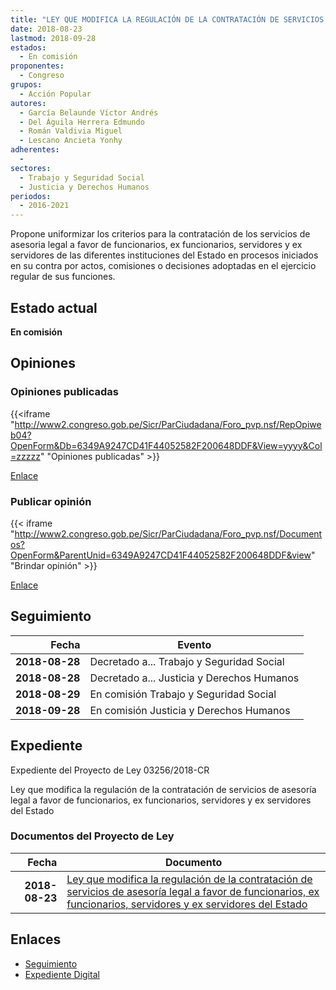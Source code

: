 ```yaml
---
title: "LEY QUE MODIFICA LA REGULACIÓN DE LA CONTRATACIÓN DE SERVICIOS DE ASESORÍA LEGAL A FAVOR DE FUNCIONARIOS, EX FUNCIONARIOS, SERVIDORES Y EX SERVIDORES DEL ESTADO"
date: 2018-08-23
lastmod: 2018-09-28
estados: 
  - En comisión
proponentes: 
  - Congreso
grupos: 
  - Acción Popular
autores: 
  - García Belaunde Víctor Andrés
  - Del Águila Herrera Edmundo
  - Román Valdivia Miguel
  - Lescano Ancieta Yonhy
adherentes: 
  - 
sectores: 
  - Trabajo y Seguridad Social
  - Justicia y Derechos Humanos
periodos: 
  - 2016-2021
---
```


Propone uniformizar los criterios para la contratación de los servicios de asesoria legal a favor de funcionarios, ex funcionarios, servidores y ex servidores de las diferentes instituciones del Estado en procesos iniciados en su contra por actos, comisiones o decisiones adoptadas en el ejercicio regular de sus funciones.


## Estado actual

**En comisión**

## Opiniones

### Opiniones publicadas

{{<iframe "http://www2.congreso.gob.pe/Sicr/ParCiudadana/Foro_pvp.nsf/RepOpiweb04?OpenForm&Db=6349A9247CD41F44052582F200648DDF&View=yyyy&Col=zzzzz" "Opiniones publicadas" >}}

[Enlace](http://www2.congreso.gob.pe/Sicr/ParCiudadana/Foro_pvp.nsf/RepOpiweb04?OpenForm&Db=6349A9247CD41F44052582F200648DDF&View=yyyy&Col=zzzzz)
### Publicar opinión

{{< iframe "http://www2.congreso.gob.pe/Sicr/ParCiudadana/Foro_pvp.nsf/Documentos?OpenForm&ParentUnid=6349A9247CD41F44052582F200648DDF&view" "Brindar opinión" >}}

[Enlace](http://www2.congreso.gob.pe/Sicr/ParCiudadana/Foro_pvp.nsf/Documentos?OpenForm&ParentUnid=6349A9247CD41F44052582F200648DDF&view)

## Seguimiento

| Fecha | Evento |
|------:|--------|
| **2018-08-28** | Decretado a... Trabajo y Seguridad Social|
| **2018-08-28** | Decretado a... Justicia y Derechos Humanos|
| **2018-08-29** | En comisión Trabajo y Seguridad Social|
| **2018-09-28** | En comisión Justicia y Derechos Humanos|


## Expediente

Expediente del Proyecto de Ley 03256/2018-CR

Ley que modifica la regulación de la contratación de servicios de asesoría legal a favor de funcionarios, ex funcionarios, servidores y ex servidores del Estado


### Documentos del Proyecto de Ley

| Fecha | Documento |
|------:|--------|
| **2018-08-23** | [Ley que modifica la regulación de la contratación de servicios de asesoría legal a favor de funcionarios, ex funcionarios, servidores y ex servidores del Estado](http://www.leyes.congreso.gob.pe/Documentos/2016_2021/Proyectos_de_Ley_y_de_Resoluciones_Legislativas/PL0324620180823.pdf) |

## Enlaces 

- [Seguimiento](http://www2.congreso.gob.pe/Sicr/TraDocEstProc/CLProLey2016.nsf/f7fff46988ca05b1052578e100829cc7/cff192901e071618052582f20068b001?OpenDocument)
- [Expediente Digital](http://www2.congreso.gob.pe/Sicr/TraDocEstProc/CLProLey2016.nsf/f7fff46988ca05b1052578e100829cc7/cff192901e071618052582f20068b001?OpenDocument&Click=05257FB7005EB655.eb71d0cf91d8294e05256cdf006b5706/$Body/0.1C6C)
